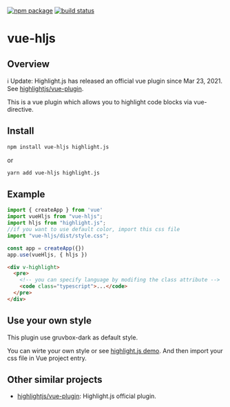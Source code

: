   <a href="https://npmjs.com/package/vue-hljs"><img src="https://img.shields.io/npm/v/vue-hljs.svg" alt="npm package"></a>
  <a href="https://github.com/SunskyXH/vue-hljs/actions/workflows/ci.yml"><img src="https://github.com/SunskyXH/vue-hljs/actions/workflows/ci.yml/badge.svg" alt="build status"></a>

# vue-hljs 

## Overview
ℹ️ Update: Highlight.js has released an official vue plugin since Mar 23, 2021. See [highlightjs/vue-plugin](https://github.com/highlightjs/vue-plugin).

This is a vue plugin which allows you to highlight code blocks via vue-directive.
## Install

```bash
npm install vue-hljs highlight.js
```
or
```bash
yarn add vue-hljs highlight.js
```

## Example
```typescript
import { createApp } from 'vue'
import vueHljs from "vue-hljs";
import hljs from "highlight.js";
//if you want to use default color, import this css file
import "vue-hljs/dist/style.css";

const app = createApp({})
app.use(vueHljs, { hljs })
```

```html
<div v-highlight>
  <pre>
    <!-- you can specify language by modifing the class attribute -->
    <code class="typescript">...</code>
  </pre>
</div>
```
## Use your own style

This plugin use gruvbox-dark as default style.

You can wirte your own style or see [highlight.js demo](https://highlightjs.org/static/demo/).
And then import your css file in Vue project entry.

## Other similar projects

- [highlightjs/vue-plugin](https://github.com/highlightjs/vue-plugin): Highlight.js official plugin.